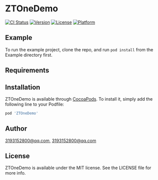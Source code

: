 # ZTOneDemo

[![CI Status](https://img.shields.io/travis/3193152800@qq.com/ZTOneDemo.svg?style=flat)](https://travis-ci.org/3193152800@qq.com/ZTOneDemo)
[![Version](https://img.shields.io/cocoapods/v/ZTOneDemo.svg?style=flat)](https://cocoapods.org/pods/ZTOneDemo)
[![License](https://img.shields.io/cocoapods/l/ZTOneDemo.svg?style=flat)](https://cocoapods.org/pods/ZTOneDemo)
[![Platform](https://img.shields.io/cocoapods/p/ZTOneDemo.svg?style=flat)](https://cocoapods.org/pods/ZTOneDemo)

## Example

To run the example project, clone the repo, and run `pod install` from the Example directory first.

## Requirements

## Installation

ZTOneDemo is available through [CocoaPods](https://cocoapods.org). To install
it, simply add the following line to your Podfile:

```ruby
pod 'ZTOneDemo'
```

## Author

3193152800@qq.com, 3193152800@qq.com

## License

ZTOneDemo is available under the MIT license. See the LICENSE file for more info.
